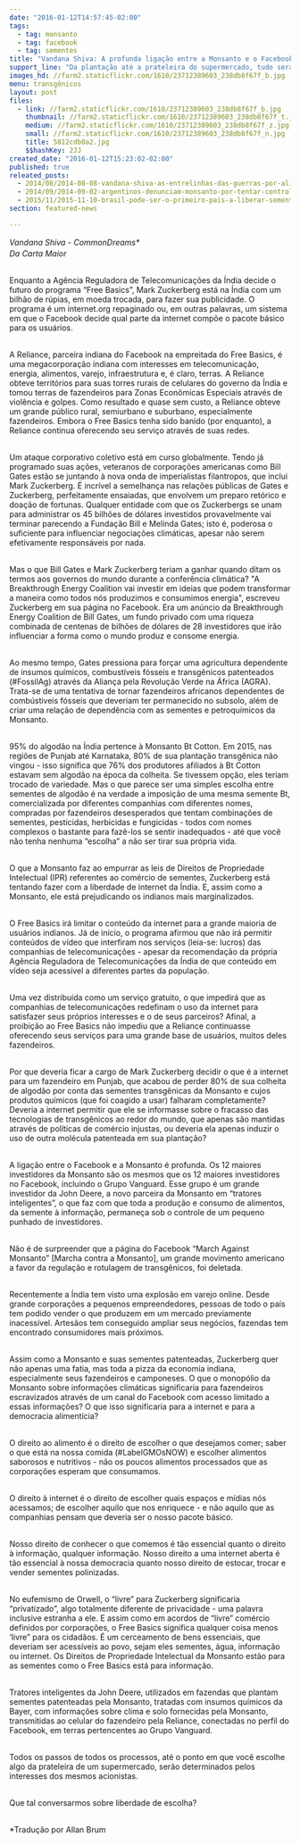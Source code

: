 ```yaml
---
date: "2016-01-12T14:57:45-02:00"
tags:
  - tag: monsanto
  - tag: facebook
  - tag: sementes
title: "Vandana Shiva: A profunda ligação entre a Monsanto e o Facebook"
support_line: "Da plantação até a prateleira do supermercado, tudo será determinado pelos interesses dos mesmos acionistas. Vamos conversar sobre liberdade de escolha?"
images_hd: //farm2.staticflickr.com/1610/23712389603_238db8f67f_b.jpg
menu: transgênicos
layout: post
files:
  - link: //farm2.staticflickr.com/1610/23712389603_238db8f67f_b.jpg
    thumbnail: //farm2.staticflickr.com/1610/23712389603_238db8f67f_t.jpg
    medium: //farm2.staticflickr.com/1610/23712389603_238db8f67f_z.jpg
    small: //farm2.staticflickr.com/1610/23712389603_238db8f67f_n.jpg
    title: 5812cdb0a2.jpg
    $$hashKey: 2JJ
created_date: "2016-01-12T15:23:02-02:00"
published: true
releated_posts:
  - 2014/08/2014-08-08-vandana-shiva-as-entrelinhas-das-guerras-por-alimentos.md
  - 2014/09/2014-09-02-argentinos-denunciam-monsanto-por-tentar-controlar-mercado-de-sementes.md
  - 2015/11/2015-11-10-brasil-pode-ser-o-primeiro-pais-a-liberar-sementes-estereis.md
section: featured-news

---
```

<p><em>Vandana Shiva&nbsp;- CommonDreams</em><em style="line-height: 20.8px;">*</em><br />
<em>Da Carta Maior</em></p>

<p><br />
Enquanto a Ag&ecirc;ncia Reguladora de Telecomunica&ccedil;&otilde;es da &Iacute;ndia decide o futuro do programa &ldquo;Free Basics&rdquo;, Mark Zuckerberg est&aacute; na &Iacute;ndia com um bilh&atilde;o de r&uacute;pias, em moeda trocada, para fazer sua publicidade. O programa &eacute; um internet.org repaginado ou, em outras palavras, um sistema em que o Facebook decide qual parte da internet comp&otilde;e o pacote b&aacute;sico para os usu&aacute;rios.</p>

<p><br />
A Reliance, parceira indiana do Facebook na empreitada do Free Basics, &eacute; uma megacorpora&ccedil;&atilde;o indiana com interesses em telecomunica&ccedil;&atilde;o, energia, alimentos, varejo, infraestrutura e, &eacute; claro, terras. A Reliance obteve territ&oacute;rios para suas torres rurais de celulares do governo da &Iacute;ndia e tomou terras de fazendeiros para Zonas Econ&ocirc;micas Especiais atrav&eacute;s de viol&ecirc;ncia e golpes. Como resultado e quase sem custo, a Reliance obteve um grande p&uacute;blico rural, semiurbano e suburbano, especialmente fazendeiros. Embora o Free Basics tenha sido banido (por enquanto), a Reliance continua oferecendo seu servi&ccedil;o atrav&eacute;s de suas redes.</p>

<p><br />
Um ataque corporativo coletivo est&aacute; em curso globalmente. Tendo j&aacute; programado suas a&ccedil;&otilde;es, veteranos de corpora&ccedil;&otilde;es americanas como Bill Gates est&atilde;o se juntando &agrave; nova onda de imperialistas filantropos, que inclui Mark Zuckerberg. &Eacute; incr&iacute;vel a semelhan&ccedil;a nas rela&ccedil;&otilde;es p&uacute;blicas de Gates e Zuckerberg, perfeitamente ensaiadas, que envolvem um preparo ret&oacute;rico e doa&ccedil;&atilde;o de fortunas. Qualquer entidade com que os Zuckerbergs se unam para administrar os 45 bilh&otilde;es de d&oacute;lares investidos provavelmente vai terminar parecendo a Funda&ccedil;&atilde;o Bill e Melinda Gates; isto &eacute;, poderosa o suficiente para influenciar negocia&ccedil;&otilde;es clim&aacute;ticas, apesar n&atilde;o serem efetivamente respons&aacute;veis por nada.</p>

<p><br />
Mas o que Bill Gates e Mark Zuckerberg teriam a ganhar quando ditam os termos aos governos do mundo durante a confer&ecirc;ncia clim&aacute;tica? &quot;A Breakthrough Energy Coalition vai investir em ideias que podem transformar a maneira como todos n&oacute;s produzimos e consumimos energia&quot;, escreveu Zuckerberg em sua p&aacute;gina no Facebook. Era um an&uacute;ncio da Breakthrough Energy Coalition de Bill Gates, um fundo privado com uma riqueza combinada de centenas de bilh&otilde;es de d&oacute;lares de 28 investidores que ir&atilde;o influenciar a forma como o mundo produz e consome energia.</p>

<p><br />
Ao mesmo tempo, Gates pressiona para for&ccedil;ar uma agricultura dependente de insumos qu&iacute;micos, combust&iacute;veis f&oacute;sseis e transg&ecirc;nicos patenteados (#FossilAg) atrav&eacute;s da Alian&ccedil;a pela Revolu&ccedil;&atilde;o Verde na &Aacute;frica (AGRA). Trata-se de uma tentativa de tornar fazendeiros africanos dependentes de comb&uacute;stiveis f&oacute;sseis que deveriam ter permanecido no subsolo, al&eacute;m de criar uma rela&ccedil;&atilde;o de depend&ecirc;ncia com as sementes e petroqu&iacute;micos da Monsanto.</p>

<p><br />
95% do algod&atilde;o na &Iacute;ndia pertence &agrave; Monsanto Bt Cotton. Em 2015, nas regi&otilde;es de Punjab at&eacute; Karnataka, 80% de sua planta&ccedil;&atilde;o transg&ecirc;nica n&atilde;o vingou - isso significa que 76% dos produtores afiliados &agrave; Bt Cotton estavam sem algod&atilde;o na &eacute;poca da colheita. Se tivessem op&ccedil;&atilde;o, eles teriam trocado de variedade. Mas o que parece ser uma simples escolha entre sementes de algod&atilde;o &eacute; na verdade a imposi&ccedil;&atilde;o de uma mesma semente Bt, comercializada por diferentes companhias com diferentes nomes, compradas por fazendeiros desesperados que tentam combina&ccedil;&otilde;es de sementes, pesticidas, herbicidas e fungicidas - todos com nomes complexos o bastante para faz&ecirc;-los se sentir inadequados - at&eacute; que voc&ecirc; n&atilde;o tenha nenhuma &ldquo;escolha&rdquo; a n&atilde;o ser tirar sua pr&oacute;pria vida.</p>

<p><br />
O que a Monsanto faz ao empurrar as leis de Direitos de Propriedade Intelectual (IPR) referentes ao com&eacute;rcio de sementes, Zuckerberg est&aacute; tentando fazer com a liberdade de internet da &Iacute;ndia. E, assim como a Monsanto, ele est&aacute; prejudicando os indianos mais marginalizados.</p>

<p><br />
O Free Basics ir&aacute; limitar o conte&uacute;do da internet para a grande maioria de usu&aacute;rios indianos. J&aacute; de in&iacute;cio, o programa afirmou que n&atilde;o ir&aacute; permitir conte&uacute;dos de v&iacute;deo que interfiram nos servi&ccedil;os (leia-se: lucros) das companhias de telecomunica&ccedil;&otilde;es - apesar da recomenda&ccedil;&atilde;o da pr&oacute;pria Ag&ecirc;ncia Reguladora de Telecomunica&ccedil;&otilde;es da &Iacute;ndia de que conte&uacute;do em v&iacute;deo seja acess&iacute;vel a diferentes partes da popula&ccedil;&atilde;o.</p>

<p><br />
Uma vez distribu&iacute;da como um servi&ccedil;o gratuito, o que impedir&aacute; que as companhias de telecomunica&ccedil;&otilde;es redefinam o uso da internet para satisfazer seus pr&oacute;prios interesses e o de seus parceiros? Afinal, a proibi&ccedil;&atilde;o ao Free Basics n&atilde;o impediu que a Reliance continuasse oferecendo seus servi&ccedil;os para uma grande base de usu&aacute;rios, muitos deles fazendeiros.</p>

<p><br />
Por que deveria ficar a cargo de Mark Zuckerberg decidir o que &eacute; a internet para um fazendeiro em Punjab, que acabou de perder 80% de sua colheita de algod&atilde;o por conta das sementes transg&ecirc;nicas da Monsanto e cujos produtos qu&iacute;micos (que foi coagido a usar) falharam completamente? Deveria a internet permitir que ele se informasse sobre o fracasso das tecnologias de transg&ecirc;nicos ao redor do mundo, que apenas s&atilde;o mantidas atrav&eacute;s de pol&iacute;ticas de com&eacute;rcio injustas, ou deveria ela apenas induzir o uso de outra mol&eacute;cula patenteada em sua planta&ccedil;&atilde;o?</p>

<p><br />
A liga&ccedil;&atilde;o entre o Facebook e a Monsanto &eacute; profunda. Os 12 maiores investidores da Monsanto s&atilde;o os mesmos que os 12 maiores investidores no Facebook, incluindo o Grupo Vanguard. Esse grupo &eacute; um grande investidor da John Deere, a novo parceira da Monsanto em &ldquo;tratores inteligentes&rdquo;, o que faz com que toda a produ&ccedil;&atilde;o e consumo de alimentos, da semente &agrave; informa&ccedil;&atilde;o, permane&ccedil;a sob o controle de um pequeno punhado de investidores.</p>

<p><br />
N&atilde;o &eacute; de surpreender que a p&aacute;gina do Facebook &ldquo;March Against Monsanto&rdquo; [Marcha contra a Monsanto], um grande movimento americano a favor da regula&ccedil;&atilde;o e rotulagem de transg&ecirc;nicos, foi deletada.</p>

<p><br />
Recentemente a &Iacute;ndia tem visto uma explos&atilde;o em varejo online. Desde grande corpora&ccedil;&otilde;es a pequenos empreendedores, pessoas de todo o pa&iacute;s tem podido vender o que produzem em um mercado previamente inacess&iacute;vel. Artes&atilde;os tem conseguido ampliar seus neg&oacute;cios, fazendas tem encontrado consumidores mais pr&oacute;ximos.</p>

<p><br />
Assim como a Monsanto e suas sementes patenteadas, Zuckerberg quer n&atilde;o apenas uma fatia, mas toda a pizza da economia indiana, especialmente seus fazendeiros e camponeses. O que o monop&oacute;lio da Monsanto sobre informa&ccedil;&otilde;es clim&aacute;ticas significaria para fazendeiros escravizados atrav&eacute;s de um canal do Facebook com acesso limitado a essas informa&ccedil;&otilde;es? O que isso significaria para a internet e para a democracia aliment&iacute;cia?</p>

<p><br />
O direito ao alimento &eacute; o direito de escolher o que desejamos comer; saber o que est&aacute; na nossa comida (#LabelGMOsNOW) e escolher alimentos saborosos e nutritivos - n&atilde;o os poucos alimentos processados que as corpora&ccedil;&otilde;es esperam que consumamos.</p>

<p><br />
O direito &agrave; internet &eacute; o direito de escolher quais espa&ccedil;os e m&iacute;dias n&oacute;s acessamos; de escolher aquilo que nos enriquece - e n&atilde;o aquilo que as companhias pensam que deveria ser o nosso pacote b&aacute;sico.</p>

<p><br />
Nosso direito de conhecer o que comemos &eacute; t&atilde;o essencial quanto o direito &agrave; informa&ccedil;&atilde;o, qualquer informa&ccedil;&atilde;o. Nosso direito a uma internet aberta &eacute; t&atilde;o essencial &agrave; nossa democracia quanto nosso direito de estocar, trocar e vender sementes polinizadas.</p>

<p><br />
No eufemismo de Orwell, o &ldquo;livre&rdquo; para Zuckerberg significaria &ldquo;privatizado&rdquo;, algo totalmente diferente de privacidade - uma palavra inclusive estranha a ele. E assim como em acordos de &ldquo;livre&rdquo; com&eacute;rcio definidos por corpora&ccedil;&otilde;es, o Free Basics significa qualquer coisa menos &lsquo;livre&rdquo; para os cidad&atilde;os. &Eacute; um cerceamento de bens essenciais, que deveriam ser acess&iacute;veis ao povo, sejam eles sementes, &aacute;gua, informa&ccedil;&atilde;o ou internet. Os Direitos de Propriedade Intelectual da Monsanto est&atilde;o para as sementes como o Free Basics est&aacute; para informa&ccedil;&atilde;o.</p>

<p><br />
Tratores inteligentes da John Deere, utilizados em fazendas que plantam sementes patenteadas pela Monsanto, tratadas com insumos qu&iacute;micos da Bayer, com informa&ccedil;&otilde;es sobre clima e solo fornecidas pela Monsanto, transmitidas ao celular do fazendeiro pela Reliance, conectadas no perfil do Facebook, em terras pertencentes ao Grupo Vanguard.</p>

<p><br />
Todos os passos de todos os processos, at&eacute; o ponto em que voc&ecirc; escolhe algo da prateleira de um supermercado, ser&atilde;o determinados pelos interesses dos mesmos acionistas.</p>

<p><br />
Que tal conversarmos sobre liberdade de escolha?</p>

<p><br />
*Tradu&ccedil;&atilde;o por Allan Brum</p>
